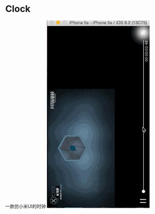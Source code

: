 # Clock
一款仿小米UI的时钟
![image](https://github.com/zhengwenming/WMPlayer/blob/master/WMPlayer/Resource/WMPlayer.gif)   
